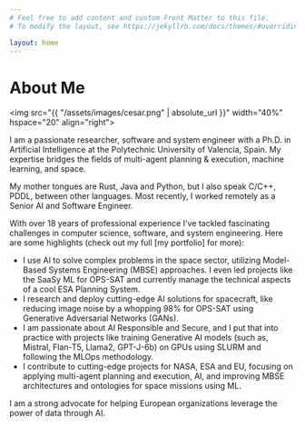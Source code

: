 ```yaml
---
# Feel free to add content and custom Front Matter to this file.
# To modify the layout, see https://jekyllrb.com/docs/themes/#overriding-theme-defaults

layout: home
---
```

# About Me

<img src="{{ "/assets/images/cesar.png" | absolute_url }}"
width="40%" hspace="20" align="right">

I am a passionate researcher, software and system engineer with a Ph.D. in Artificial Intelligence at the Polytechnic University of Valencia, Spain. My expertise bridges the fields of multi-agent planning & execution, machine learning, and space.

My mother tongues are Rust, Java and Python, but I also speak C/C++, PDDL, between other languages. Most recently, I worked remotely as a Senior AI and Software Engineer.

With over 18 years of professional experience I've tackled fascinating challenges in computer science, software, and system engineering.  Here are some highlights (check out my full [my portfolio] for more):

- I use AI to solve complex problems in the space sector, utilizing Model-Based Systems Engineering (MBSE) approaches. I even led projects like the SaaSy ML for OPS-SAT and currently manage the technical aspects of a cool ESA Planning System.
- I research and deploy cutting-edge AI solutions for spacecraft, like reducing image noise by a whopping 98% for OPS-SAT using Generative Adversarial Networks (GANs). 
- I am passionate about AI Responsible and Secure, and I put that into practice with projects like training Generative AI models (such as, Mistral, Flan-T5, Llama2, GPT-J-6b) on GPUs using SLURM and following the MLOps methodology.
- I contribute to cutting-edge projects for NASA, ESA and EU, focusing on applying multi-agent planning and execution, AI, and improving MBSE architectures and ontologies for space missions using ML.

I am a strong advocate for helping European organizations leverage the power of data through AI.
